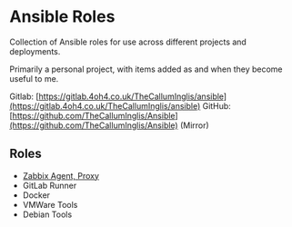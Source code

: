 # Ansible Roles
Collection of Ansible roles for use across different projects and deployments.

Primarily a personal project, with items added as and when they become useful to me.

Gitlab: [https://gitlab.4oh4.co.uk/TheCallumInglis/ansible](https://gitlab.4oh4.co.uk/TheCallumInglis/ansible)
GitHub: [https://github.com/TheCallumInglis/Ansible](https://github.com/TheCallumInglis/Ansible) (Mirror)

## Roles
- [Zabbix Agent, Proxy](roles/Zabbix/README.md)
- GitLab Runner
- Docker
- VMWare Tools
- Debian Tools